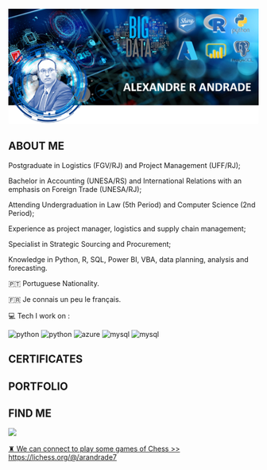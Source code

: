 ![](https://github.com/Arandrade/Arandrade/blob/main/Banner.PNG?raw=true)

## ABOUT ME

Postgraduate in Logistics (FGV/RJ) and Project Management (UFF/RJ);

Bachelor in Accounting (UNESA/RS) and International Relations with an emphasis on Foreign Trade (UNESA/RJ); 

Attending Undergraduation in Law (5th Period) and Computer Science (2nd Period);

Experience as project manager, logistics and supply chain management;

Specialist in Strategic Sourcing and Procurement;

Knowledge in Python, R, SQL, Power BI, VBA, data planning, analysis and forecasting.

🇵🇹  Portuguese Nationality.

🇫🇷  Je connais un peu le français.

💻 Tech I work on :

<p align="left">
  
  <img src="https://www.vectorlogo.zone/logos/python/python-icon.svg" alt="python" width="55" height="55"/>
  <img src="https://www.vectorlogo.zone/logos/r-project/r-project-icon.svg" alt="python" width="55" height="55"/>
  <img src="https://www.vectorlogo.zone/logos/microsoft_azure/microsoft_azure-icon.svg" alt="azure" width="55" height="55"/>
  <img src="https://www.vectorlogo.zone/logos/microsoft_powerbi/microsoft_powerbi-icon.svg" alt="mysql" width="45" height="55"/>
  <img src="https://www.vectorlogo.zone/logos/postgresql/postgresql-icon.svg" alt="mysql" width="45" height="55"/>


## CERTIFICATES


## PORTFOLIO

## FIND ME

<a href="mailto:arandrade07@gmail.com"> <img src="https://img.icons8.com/fluent/48/000000/gmail.png" width="8.5%"/>
  
♜  We can connect to play some games of Chess  >> https://lichess.org/@/arandrade7

<!---
Arandrade/Arandrade is a ✨ special ✨ repository because its `README.md` (this file) appears on your GitHub profile.
You can click the Preview link to take a look at your changes.
--->
